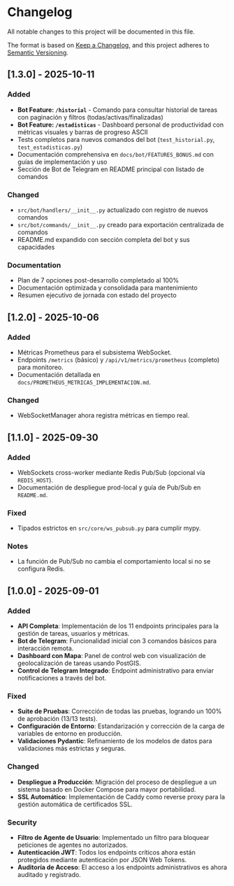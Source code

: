 # Changelog

All notable changes to this project will be documented in this file.

The format is based on [Keep a Changelog](https://keepachangelog.com/en/1.0.0/),
and this project adheres to [Semantic Versioning](https://semver.org/spec/v2.0.0.html).

## [1.3.0] - 2025-10-11

### Added
- **Bot Feature: `/historial`** - Comando para consultar historial de tareas con paginación y filtros (todas/activas/finalizadas)
- **Bot Feature: `/estadisticas`** - Dashboard personal de productividad con métricas visuales y barras de progreso ASCII
- Tests completos para nuevos comandos del bot (`test_historial.py`, `test_estadisticas.py`)
- Documentación comprehensiva en `docs/bot/FEATURES_BONUS.md` con guías de implementación y uso
- Sección de Bot de Telegram en README principal con listado de comandos

### Changed
- `src/bot/handlers/__init__.py` actualizado con registro de nuevos comandos
- `src/bot/commands/__init__.py` creado para exportación centralizada de comandos
- README.md expandido con sección completa del bot y sus capacidades

### Documentation
- Plan de 7 opciones post-desarrollo completado al 100%
- Documentación optimizada y consolidada para mantenimiento
- Resumen ejecutivo de jornada con estado del proyecto

## [1.2.0] - 2025-10-06

### Added
- Métricas Prometheus para el subsistema WebSocket.
- Endpoints `/metrics` (básico) y `/api/v1/metrics/prometheus` (completo) para monitoreo.
- Documentación detallada en `docs/PROMETHEUS_METRICAS_IMPLEMENTACION.md`.

### Changed
- WebSocketManager ahora registra métricas en tiempo real.

## [1.1.0] - 2025-09-30

### Added
- WebSockets cross-worker mediante Redis Pub/Sub (opcional vía `REDIS_HOST`).
- Documentación de despliegue prod-local y guía de Pub/Sub en `README.md`.

### Fixed
- Tipados estrictos en `src/core/ws_pubsub.py` para cumplir mypy.

### Notes
- La función de Pub/Sub no cambia el comportamiento local si no se configura Redis.

## [1.0.0] - 2025-09-01

### Added
- **API Completa**: Implementación de los 11 endpoints principales para la gestión de tareas, usuarios y métricas.
- **Bot de Telegram**: Funcionalidad inicial con 3 comandos básicos para interacción remota.
- **Dashboard con Mapa**: Panel de control web con visualización de geolocalización de tareas usando PostGIS.
- **Control de Telegram Integrado**: Endpoint administrativo para enviar notificaciones a través del bot.

### Fixed
- **Suite de Pruebas**: Corrección de todas las pruebas, logrando un 100% de aprobación (13/13 tests).
- **Configuración de Entorno**: Estandarización y corrección de la carga de variables de entorno en producción.
- **Validaciones Pydantic**: Refinamiento de los modelos de datos para validaciones más estrictas y seguras.

### Changed
- **Despliegue a Producción**: Migración del proceso de despliegue a un sistema basado en Docker Compose para mayor portabilidad.
- **SSL Automático**: Implementación de Caddy como reverse proxy para la gestión automática de certificados SSL.

### Security
- **Filtro de Agente de Usuario**: Implementado un filtro para bloquear peticiones de agentes no autorizados.
- **Autenticación JWT**: Todos los endpoints críticos ahora están protegidos mediante autenticación por JSON Web Tokens.
- **Auditoría de Acceso**: El acceso a los endpoints administrativos es ahora auditado y registrado.
